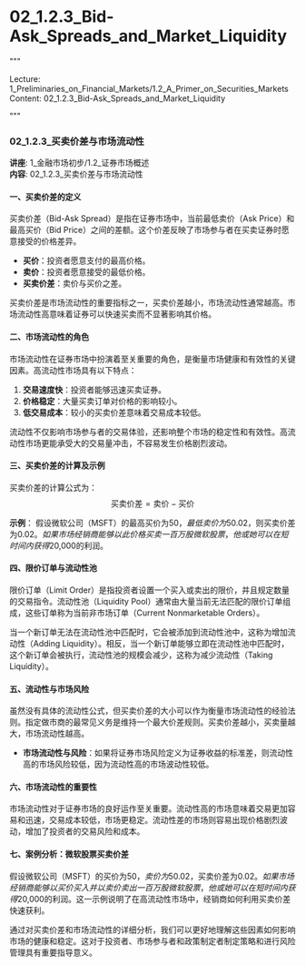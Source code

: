 # 02_1.2.3_Bid-Ask_Spreads_and_Market_Liquidity

"""

Lecture: 1_Preliminaries_on_Financial_Markets/1.2_A_Primer_on_Securities_Markets
Content: 02_1.2.3_Bid-Ask_Spreads_and_Market_Liquidity

"""

### 02_1.2.3_买卖价差与市场流动性

**讲座**: 1_金融市场初步/1.2_证券市场概述  
**内容**: 02_1.2.3_买卖价差与市场流动性  

#### 一、买卖价差的定义

买卖价差（Bid-Ask Spread）是指在证券市场中，当前最低卖价（Ask Price）和最高买价（Bid Price）之间的差额。这个价差反映了市场参与者在买卖证券时愿意接受的价格差异。

- **买价**：投资者愿意支付的最高价格。
- **卖价**：投资者愿意接受的最低价格。
- **买卖价差**：卖价与买价之差。

买卖价差是市场流动性的重要指标之一，买卖价差越小，市场流动性通常越高。市场流动性高意味着证券可以快速买卖而不显著影响其价格。

#### 二、市场流动性的角色

市场流动性在证券市场中扮演着至关重要的角色，是衡量市场健康和有效性的关键因素。高流动性市场具有以下特点：

1. **交易速度快**：投资者能够迅速买卖证券。
2. **价格稳定**：大量买卖订单对价格的影响较小。
3. **低交易成本**：较小的买卖价差意味着交易成本较低。

流动性不仅影响市场参与者的交易体验，还影响整个市场的稳定性和有效性。高流动性市场更能承受大的交易量冲击，不容易发生价格剧烈波动。

#### 三、买卖价差的计算及示例

买卖价差的计算公式为：
$$ \text{买卖价差} = \text{卖价} - \text{买价} $$

**示例**：
假设微软公司（MSFT）的最高买价为$50，最低卖价为$50.02，则买卖价差为$0.02。如果市场经销商能够以此价格买卖一百万股微软股票，他或她可以在短时间内获得$20,000的利润。

#### 四、限价订单与流动性池

限价订单（Limit Order）是指投资者设置一个买入或卖出的限价，并且规定数量的交易指令。流动性池（Liquidity Pool）通常由大量当前无法匹配的限价订单组成，这些订单称为当前非市场订单（Current Nonmarketable Orders）。

当一个新订单无法在流动性池中匹配时，它会被添加到流动性池中，这称为增加流动性（Adding Liquidity）。相反，当一个新订单能够立即在流动性池中匹配时，这个新订单会被执行，流动性池的规模会减少，这称为减少流动性（Taking Liquidity）。

#### 五、流动性与市场风险

虽然没有具体的流动性公式，但买卖价差的大小可以作为衡量市场流动性的经验法则。指定做市商的最常见义务是维持一个最大价差规则。买卖价差越小，买卖量越大，市场流动性越高。

- **市场流动性与风险**：如果将证券市场风险定义为证券收益的标准差，则流动性高的市场风险较低，因为流动性高的市场波动性较低。

#### 六、市场流动性的重要性

市场流动性对于证券市场的良好运作至关重要。流动性高的市场意味着交易更加容易和迅速，交易成本较低，市场更稳定。流动性差的市场则容易出现价格剧烈波动，增加了投资者的交易风险和成本。

#### 七、案例分析：微软股票买卖价差

假设微软公司（MSFT）的买价为$50，卖价为$50.02，买卖价差为$0.02。如果市场经销商能够以买价买入并以卖价卖出一百万股微软股票，他或她可以在短时间内获得$20,000的利润。这一示例说明了在高流动性市场中，经销商如何利用买卖价差快速获利。

通过对买卖价差和市场流动性的详细分析，我们可以更好地理解这些因素如何影响市场的健康和稳定。这对于投资者、市场参与者和政策制定者制定策略和进行风险管理具有重要指导意义。
